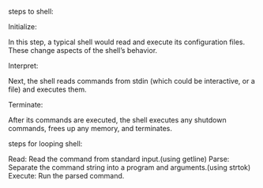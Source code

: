 steps to shell:

Initialize:

In this step, a typical shell would read and execute its configuration files. These change aspects of the shell’s behavior.

Interpret:

Next, the shell reads commands from stdin (which could be interactive, or a file) and executes them.


Terminate:

After its commands are executed, the shell executes any shutdown commands, frees up any memory, and terminates.


steps for looping shell:

Read: Read the command from standard input.(using getline)
Parse: Separate the command string into a program and arguments.(using strtok)
Execute: Run the parsed command.
